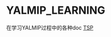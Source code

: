 # YALMIP_LEARNING
在学习YALMIP过程中的各种doc
[TSP](https://nbviewer.jupyter.org/github/C-Joey/YALMIP_LEARNING/blob/master/TSP_problem.ipynb )
